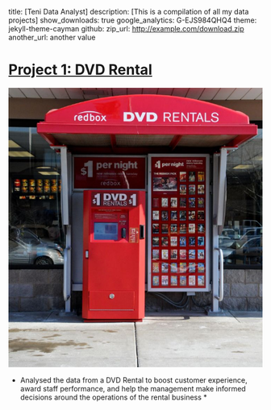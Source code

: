 title: [Teni Data Analyst]
description: [This is a compilation of all my data projects]
show_downloads: true
google_analytics: G-EJS984QHQ4
theme: jekyll-theme-cayman
github:
  zip_url: http://example.com/download.zip
  another_url: another value

# [Project 1: DVD Rental](https://github.com/ProTeni/SQL_Projects.me/blob/main/DVD_Rentals.md)


![](https://github.com/ProTeni/Data-Analysis-Folder/blob/main/Images/DVD_rental_machine.jpg)


* Analysed the data from a DVD Rental to boost customer experience, award staff performance, and help the management make informed decisions around the operations of the rental business *


